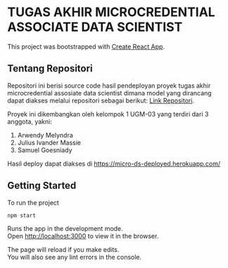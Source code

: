 # TUGAS AKHIR MICROCREDENTIAL ASSOCIATE DATA SCIENTIST

This project was bootstrapped with [Create React App](https://github.com/facebook/create-react-app).

## Tentang Repositori

Repositori ini berisi source code hasil pendeployan proyek tugas akhir microcredential assosiate data scientist dimana model yang dirancang dapat diakses melalui repositori sebagai berikut: [Link Repositori](https://github.com/JuliusIvander/final-project-mc).

Proyek ini dikembangkan oleh kelompok 1 UGM-03 yang terdiri dari 3 anggota, yakni:

1. Arwendy Melyndra
2. Julius Ivander Massie
3. Samuel Goesniady

Hasil deploy dapat diakses di [https://micro-ds-deployed.herokuapp.com/ ](https://micro-ds-deployed.herokuapp.com/)

## Getting Started

To run the project

```
npm start
```

Runs the app in the development mode.\
Open [http://localhost:3000](http://localhost:3000) to view it in the browser.

The page will reload if you make edits.\
You will also see any lint errors in the console.
